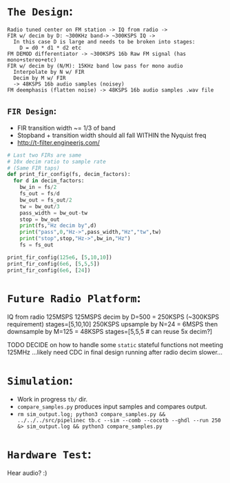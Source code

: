 # `The Design`:
```
Radio tuned center on FM station -> IQ from radio -> 
FIR w/ decim by D: ~300KHz band-> ~300KSPS IQ ->
  In this case D is large and needs to be broken into stages:
    D = d0 * d1 * d2 etc 
FM DEMOD differentiator -> ~300KSPS 16b Raw FM signal (has mono+stereo+etc)
FIR w/ decim by (N/M): 15KHz band low pass for mono audio 
  Interpolate by N w/ FIR
  Decim by M w/ FIR
  -> 48KSPS 16b audio samples (noisey)
FM deemphasis (flatten noise) -> 48KSPS 16b audio samples .wav file
```

## `FIR Design`:
* FIR transition width ~= 1/3 of band
* Stopband + transition width should all fall WITHIN the Nyquist freq
* http://t-filter.engineerjs.com/
```py
# Last two FIRs are same 
# 10x decim ratio to sample rate
# (Same FIR taps)
def print_fir_config(fs, decim_factors):
  for d in decim_factors: 
    bw_in = fs/2
    fs_out = fs/d
    bw_out = fs_out/2
    tw = bw_out/3
    pass_width = bw_out-tw
    stop = bw_out
    print(fs,"Hz decim by",d)
    print("pass",0,"Hz->",pass_width,"Hz","tw",tw)
    print("stop",stop,"Hz->",bw_in,"Hz")
    fs = fs_out

print_fir_config(125e6, [5,10,10])
print_fir_config(6e6, [5,5,5])
print_fir_config(6e6, [24])
```


# `Future Radio Platform`:
IQ from radio 125MSPS
125MSPS decim by D=500 = 250KSPS (~300KSPS requirement)
  stages=[5,10,10]
250KSPS upsample by N=24 = 6MSPS
then downsample by M=125 = 48KSPS
  stages=[5,5,5 # can reuse 5x decim?]


TODO DECIDE on how to handle some `static` stateful functions not meeting 125MHz
...likely need CDC in final design running after radio decim slower...


# `Simulation`:

* Work in progress `tb/` dir.
* `compare_samples.py` produces input samples and compares output.
* `rm sim_output.log; python3 compare_samples.py && ../../../src/pipelinec tb.c --sim --comb --cocotb --ghdl --run 250 &> sim_output.log && python3 compare_samples.py`


# `Hardware Test`:

Hear audio? :)
